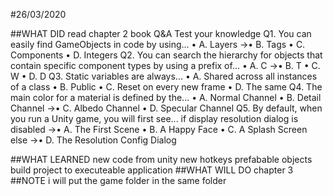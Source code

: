 #26/03/2020

##WHAT DID
	read chapter 2
	book Q&A
	Test your knowledge
	Q1. You can easily find GameObjects in code by using…
		• A. Layers
	  ->• B. Tags
		• C. Components
		• D. Integers
	Q2. You can search the hierarchy for objects that contain specific component types by
		using a prefix of...
		• A. C
	  ->• B. T
		• C. W
		• D. D
	Q3. Static variables are always...
	  • A. Shared across all instances of a class
		• B. Public
		• C. Reset on every new frame
		• D. The same
	Q4. The main color for a material is defined by the...
		• A. Normal Channel
		• B. Detail Channel
	  ->• C. Albedo Channel
		• D. Specular Channel
	Q5. By default, when you run a Unity game, you will first see...
	     if display resolution dialog is disabled ->• A. The First Scene
													• B. A Happy Face
													• C. A Splash Screen
											 else ->• D. The Resolution Config Dialog
										
##WHAT LEARNED
	new code from unity
	new hotkeys
	prefabable objects
	build project to executeable application
##WHAT WILL DO
 	chapter 3
##NOTE
	i will put the game folder in the same folder